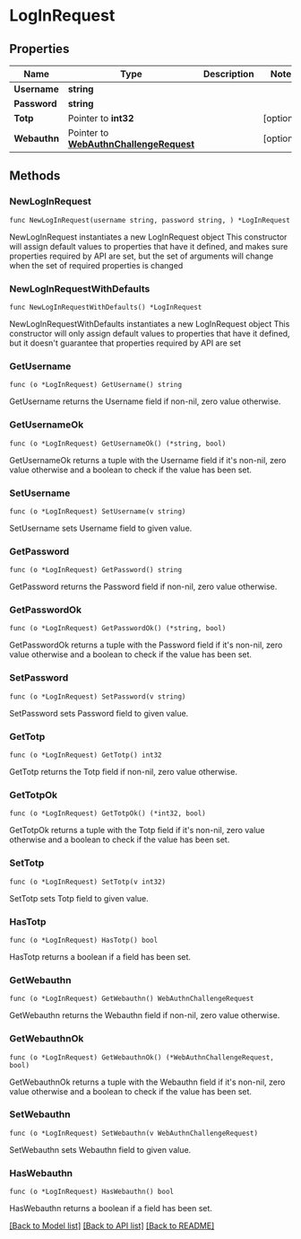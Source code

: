 # LogInRequest

## Properties

Name | Type | Description | Notes
------------ | ------------- | ------------- | -------------
**Username** | **string** |  | 
**Password** | **string** |  | 
**Totp** | Pointer to **int32** |  | [optional] 
**Webauthn** | Pointer to [**WebAuthnChallengeRequest**](WebAuthnChallengeRequest.md) |  | [optional] 

## Methods

### NewLogInRequest

`func NewLogInRequest(username string, password string, ) *LogInRequest`

NewLogInRequest instantiates a new LogInRequest object
This constructor will assign default values to properties that have it defined,
and makes sure properties required by API are set, but the set of arguments
will change when the set of required properties is changed

### NewLogInRequestWithDefaults

`func NewLogInRequestWithDefaults() *LogInRequest`

NewLogInRequestWithDefaults instantiates a new LogInRequest object
This constructor will only assign default values to properties that have it defined,
but it doesn't guarantee that properties required by API are set

### GetUsername

`func (o *LogInRequest) GetUsername() string`

GetUsername returns the Username field if non-nil, zero value otherwise.

### GetUsernameOk

`func (o *LogInRequest) GetUsernameOk() (*string, bool)`

GetUsernameOk returns a tuple with the Username field if it's non-nil, zero value otherwise
and a boolean to check if the value has been set.

### SetUsername

`func (o *LogInRequest) SetUsername(v string)`

SetUsername sets Username field to given value.


### GetPassword

`func (o *LogInRequest) GetPassword() string`

GetPassword returns the Password field if non-nil, zero value otherwise.

### GetPasswordOk

`func (o *LogInRequest) GetPasswordOk() (*string, bool)`

GetPasswordOk returns a tuple with the Password field if it's non-nil, zero value otherwise
and a boolean to check if the value has been set.

### SetPassword

`func (o *LogInRequest) SetPassword(v string)`

SetPassword sets Password field to given value.


### GetTotp

`func (o *LogInRequest) GetTotp() int32`

GetTotp returns the Totp field if non-nil, zero value otherwise.

### GetTotpOk

`func (o *LogInRequest) GetTotpOk() (*int32, bool)`

GetTotpOk returns a tuple with the Totp field if it's non-nil, zero value otherwise
and a boolean to check if the value has been set.

### SetTotp

`func (o *LogInRequest) SetTotp(v int32)`

SetTotp sets Totp field to given value.

### HasTotp

`func (o *LogInRequest) HasTotp() bool`

HasTotp returns a boolean if a field has been set.

### GetWebauthn

`func (o *LogInRequest) GetWebauthn() WebAuthnChallengeRequest`

GetWebauthn returns the Webauthn field if non-nil, zero value otherwise.

### GetWebauthnOk

`func (o *LogInRequest) GetWebauthnOk() (*WebAuthnChallengeRequest, bool)`

GetWebauthnOk returns a tuple with the Webauthn field if it's non-nil, zero value otherwise
and a boolean to check if the value has been set.

### SetWebauthn

`func (o *LogInRequest) SetWebauthn(v WebAuthnChallengeRequest)`

SetWebauthn sets Webauthn field to given value.

### HasWebauthn

`func (o *LogInRequest) HasWebauthn() bool`

HasWebauthn returns a boolean if a field has been set.


[[Back to Model list]](../README.md#documentation-for-models) [[Back to API list]](../README.md#documentation-for-api-endpoints) [[Back to README]](../README.md)


